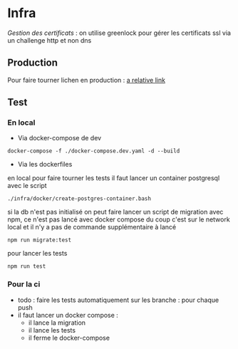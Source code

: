 # Infra

_Gestion des certificats_ : on utilise greenlock pour gérer les certificats ssl via un challenge http et non dns

## Production

Pour faire tourner lichen en production : [a relative link](./AWS.md)

## Test

### En local

- Via docker-compose de dev

`docker-compose -f ./docker-compose.dev.yaml -d --build`

- Via les dockerfiles

en local pour faire tourner les tests il faut lancer un container postgresql avec le script

`./infra/docker/create-postgres-container.bash`

si la db n'est pas initialisé on peut faire lancer un script de migration avec npm, ce n'est pas lancé avec docker compose du coup c'est sur le network local et il n'y a pas de commande supplémentaire à lancé

`npm run migrate:test`

pour lancer les tests

`npm run test`

### Pour la ci

- todo : faire les tests automatiquement sur les branche : pour chaque push
- il faut lancer un docker compose :
  - il lance la migration
  - il lance les tests
  - il ferme le docker-compose
